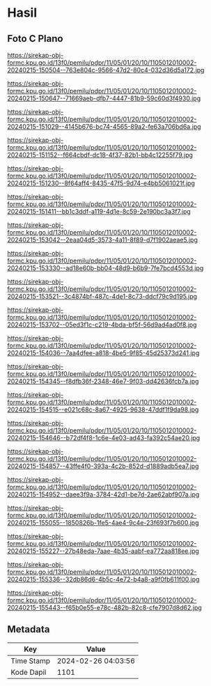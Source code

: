 # Hasil

## Foto C Plano

https://sirekap-obj-formc.kpu.go.id/13f0/pemilu/pdpr/11/05/01/20/10/1105012010002-20240215-150504--763e804c-9566-47d2-80c4-032d36d5a172.jpg

https://sirekap-obj-formc.kpu.go.id/13f0/pemilu/pdpr/11/05/01/20/10/1105012010002-20240215-150647--71669aeb-dfb7-4447-81b9-59c60d3f4930.jpg

https://sirekap-obj-formc.kpu.go.id/13f0/pemilu/pdpr/11/05/01/20/10/1105012010002-20240215-151029--4145b676-bc74-4565-89a2-fe63a706bd6a.jpg

https://sirekap-obj-formc.kpu.go.id/13f0/pemilu/pdpr/11/05/01/20/10/1105012010002-20240215-151152--f664cbdf-dc18-4f37-82b1-bb4c12255f79.jpg

https://sirekap-obj-formc.kpu.go.id/13f0/pemilu/pdpr/11/05/01/20/10/1105012010002-20240215-151230--8f64aff4-8435-47f5-9d74-e4bb5061021f.jpg

https://sirekap-obj-formc.kpu.go.id/13f0/pemilu/pdpr/11/05/01/20/10/1105012010002-20240215-151411--bb1c3ddf-a119-4d1e-8c59-2e190bc3a3f7.jpg

https://sirekap-obj-formc.kpu.go.id/13f0/pemilu/pdpr/11/05/01/20/10/1105012010002-20240215-153042--2eaa04d5-3573-4a11-8f89-d7f1902aeae5.jpg

https://sirekap-obj-formc.kpu.go.id/13f0/pemilu/pdpr/11/05/01/20/10/1105012010002-20240215-153330--ad18e60b-bb04-48d9-b6b9-7fe7bcd4553d.jpg

https://sirekap-obj-formc.kpu.go.id/13f0/pemilu/pdpr/11/05/01/20/10/1105012010002-20240215-153521--3c4874bf-487c-4de1-8c73-ddcf79c9d195.jpg

https://sirekap-obj-formc.kpu.go.id/13f0/pemilu/pdpr/11/05/01/20/10/1105012010002-20240215-153702--05ed3f1c-c219-4bda-bf5f-56d9ad4ad0f8.jpg

https://sirekap-obj-formc.kpu.go.id/13f0/pemilu/pdpr/11/05/01/20/10/1105012010002-20240215-154036--7aa4dfee-a818-4be5-9f85-45d25373d241.jpg

https://sirekap-obj-formc.kpu.go.id/13f0/pemilu/pdpr/11/05/01/20/10/1105012010002-20240215-154345--f8dfb36f-2348-46e7-9f03-dd42636fcb7a.jpg

https://sirekap-obj-formc.kpu.go.id/13f0/pemilu/pdpr/11/05/01/20/10/1105012010002-20240215-154515--e021c68c-8a67-4925-9638-47ddf1f9da98.jpg

https://sirekap-obj-formc.kpu.go.id/13f0/pemilu/pdpr/11/05/01/20/10/1105012010002-20240215-154646--b72df4f8-1c6e-4e03-ad43-fa392c54ae20.jpg

https://sirekap-obj-formc.kpu.go.id/13f0/pemilu/pdpr/11/05/01/20/10/1105012010002-20240215-154857--43ffe4f0-393a-4c2b-852d-d1889adb5ea7.jpg

https://sirekap-obj-formc.kpu.go.id/13f0/pemilu/pdpr/11/05/01/20/10/1105012010002-20240215-154952--daee3f9a-3784-42d1-be7d-2ae62abf907a.jpg

https://sirekap-obj-formc.kpu.go.id/13f0/pemilu/pdpr/11/05/01/20/10/1105012010002-20240215-155055--1850826b-1fe5-4ae4-9c4e-23f693f7b600.jpg

https://sirekap-obj-formc.kpu.go.id/13f0/pemilu/pdpr/11/05/01/20/10/1105012010002-20240215-155227--27b48eda-7aae-4b35-aabf-ea772aa818ee.jpg

https://sirekap-obj-formc.kpu.go.id/13f0/pemilu/pdpr/11/05/01/20/10/1105012010002-20240215-155336--32db86d6-4b5c-4e72-b4a8-a9f0fb611f00.jpg

https://sirekap-obj-formc.kpu.go.id/13f0/pemilu/pdpr/11/05/01/20/10/1105012010002-20240215-155443--f65b0e55-e78c-482b-82c8-cfe7907d8d62.jpg


## Metadata

| Key        | Value               |
| ---------- | ------------------- |
| Time Stamp | 2024-02-26 04:03:56 |
| Kode Dapil | 1101                |



